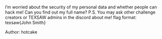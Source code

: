 I’m worried about the security of my personal data and whether people can hack me! Can you find out my full name? P.S. You may ask other challenge creators or TEXSAW admins in the discord about me! flag format: texsaw{John Smith}

Author: hotcake
